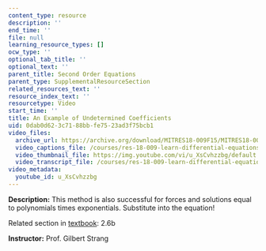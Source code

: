 ```yaml
---
content_type: resource
description: ''
end_time: ''
file: null
learning_resource_types: []
ocw_type: ''
optional_tab_title: ''
optional_text: ''
parent_title: Second Order Equations
parent_type: SupplementalResourceSection
related_resources_text: ''
resource_index_text: ''
resourcetype: Video
start_time: ''
title: An Example of Undetermined Coefficients
uid: 0dab0d62-3c71-88bb-fe75-23ad3f75bcb1
video_files:
  archive_url: https://archive.org/download/MITRES18-009F15/MITRES18-009F15_2_6b_MethodsUndeterminedCoefficients_300k.mp4
  video_captions_file: /courses/res-18-009-learn-differential-equations-up-close-with-gilbert-strang-and-cleve-moler-fall-2015/5ef6da6a933a5cd6ade7a4a66f8b97f4_u_XsCvhzzbg.vtt
  video_thumbnail_file: https://img.youtube.com/vi/u_XsCvhzzbg/default.jpg
  video_transcript_file: /courses/res-18-009-learn-differential-equations-up-close-with-gilbert-strang-and-cleve-moler-fall-2015/97abdf6d4c3965b94c959463f0fa686a_u_XsCvhzzbg.pdf
video_metadata:
  youtube_id: u_XsCvhzzbg
---
```


**Description:** This method is also successful for forces and solutions equal to polynomials times exponentials. Substitute into the equation!

Related section in [textbook](http://www-math.mit.edu/~gs/dela/): 2.6b

**Instructor:** Prof. Gilbert Strang




